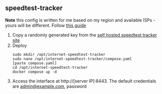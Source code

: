 ## speedtest-tracker
**Note** this config is written for me based on my region and available ISPs - yours will be different. Follow [this guide](https://pimylifeup.com/docker-internet-speedtest-tracker/)
1. Copy a randomly generated key from the [self hosted speedtest tracker site](https://speedtest-tracker.dev/)
2. Deploy
    ```
    sudo mkdir /opt/internet-speedtest-tracker
    sudo nano /opt/internet-speedtest-tracker/compose.yaml
    [paste compose.yaml]
    cd /opt/internet-speedtest-tracker
    docker compose up -d
    ```
3. Access the interface at http://[server IP]:8443. The default credentials are admin@example.com, password